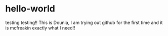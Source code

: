 # hello-world
testing testing!!
This is Dounia, I am trying out github for the first time and it is mcfreakin exactly what I need!!

